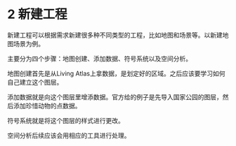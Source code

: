 # 2 新建工程

新建工程可以根据需求新建很多种不同类型的工程，比如地图和场景等。以新建地图场景为例。

主要分为四个步骤：地图创建、添加数据、符号系统以及空间分析。

地图创建首先是从Living Atlas上拿数据，是划定好的区域。之后应该要学习如何自己建立这个图层。

添加数据就是向这个图层里增添数据。官方给的例子是先导入国家公园的图层，然后添加珍惜动物的点数据。

符号系统就是将这个图层的样式进行更改。

空间分析后续应该会用相应的工具进行处理。